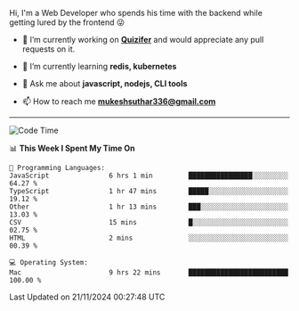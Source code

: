 Hi, I'm a Web Developer who spends his time with the backend while getting lured by the frontend 😜

- 🔭 I’m currently working on **[Quizifer](https://github.com/SutharMukesh/Quizifer/)** and would appreciate any pull requests on it.

- 🌱 I’m currently learning **redis, kubernetes**

- 💬 Ask me about **javascript, nodejs, CLI tools**

- 📫 How to reach me **mukeshsuthar336@gmail.com**

---
<!--START_SECTION:waka-->
![Code Time](http://img.shields.io/badge/Code%20Time-3%2C189%20hrs%204%20mins-blue)

📊 **This Week I Spent My Time On** 

```text
💬 Programming Languages: 
JavaScript               6 hrs 1 min         ████████████████░░░░░░░░░   64.27 % 
TypeScript               1 hr 47 mins        █████░░░░░░░░░░░░░░░░░░░░   19.12 % 
Other                    1 hr 13 mins        ███░░░░░░░░░░░░░░░░░░░░░░   13.03 % 
CSV                      15 mins             █░░░░░░░░░░░░░░░░░░░░░░░░   02.75 % 
HTML                     2 mins              ░░░░░░░░░░░░░░░░░░░░░░░░░   00.39 % 

💻 Operating System: 
Mac                      9 hrs 22 mins       █████████████████████████   100.00 % 
```


 Last Updated on 21/11/2024 00:27:48 UTC
<!--END_SECTION:waka-->
